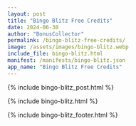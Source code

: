 ```yaml
---
layout: post
title: "Bingo Blitz Free Credits"
date: 2024-06-30
author: "BonusCollector"
permalink: /bingo-blitz-free-credits/
image: /assets/images/bingo-blitz.webp
include_file: bingo-blitz.html
manifest: /manifests/bingo-blitz.json
app_name: "Bingo Blitz Free Credits"
---
```


{% include bingo-blitz_post.html %}

{% include bingo-blitz.html %}

{% include bingo-blitz_footer.html %}